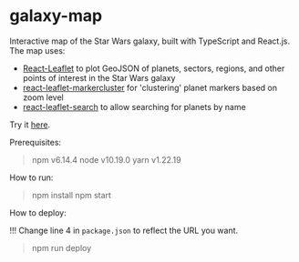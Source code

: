 # galaxy-map
Interactive map of the Star Wars galaxy, built with TypeScript and React.js. The map uses:
- [React-Leaflet](https://react-leaflet.js.org/) to plot GeoJSON of planets, sectors, regions, and other points of interest in the Star Wars galaxy
- [react-leaflet-markercluster](https://github.com/YUzhva/react-leaflet-markercluster) for 'clustering' planet markers based on zoom level
- [react-leaflet-search](https://github.com/tumerorkun/react-leaflet-search) to allow searching for planets by name



Try it [here](https://alexnita3.github.io/galaxy-map/).

Prerequisites:

> npm v6.14.4
node v10.19.0
yarn v1.22.19

How to run:
>npm install
npm start

How to deploy:

!!! Change line 4 in `package.json` to reflect the URL you want.

>npm run deploy
